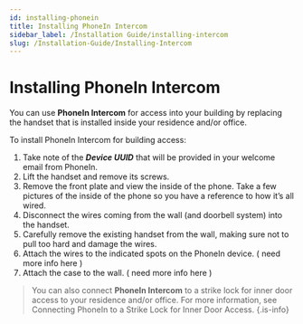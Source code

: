 ```yaml
---
id: installing-phonein
title: Installing PhoneIn Intercom
sidebar_label: /Installation Guide/installing-intercom
slug: /Installation-Guide/Installing-Intercom
---
```


# Installing PhoneIn Intercom

You can use **PhoneIn Intercom** for access into your building by replacing the handset that is installed inside your residence and/or office.

To install PhoneIn Intercom for building access:

1. Take note of the ***Device UUID*** that will be provided in your welcome email from PhoneIn.  
1. Lift the handset and remove its screws.  
1. Remove the front plate and view the inside of the phone. Take a few pictures of the inside of the phone so you have a reference to how it’s all wired.  
1. Disconnect the wires coming from the wall (and doorbell system) into the handset.  
1. Carefully remove the existing handset from the wall, making sure not to pull too hard and damage the wires.   
1. Attach the wires to the indicated spots on the PhoneIn device. ( need more info here )  
1. Attach the case to the wall. ( need more info here )

> You can also connect **PhoneIn Intercom** to a strike lock for inner door access to your residence and/or office. For more information, see Connecting PhoneIn to a Strike Lock for Inner Door Access.
{.is-info}